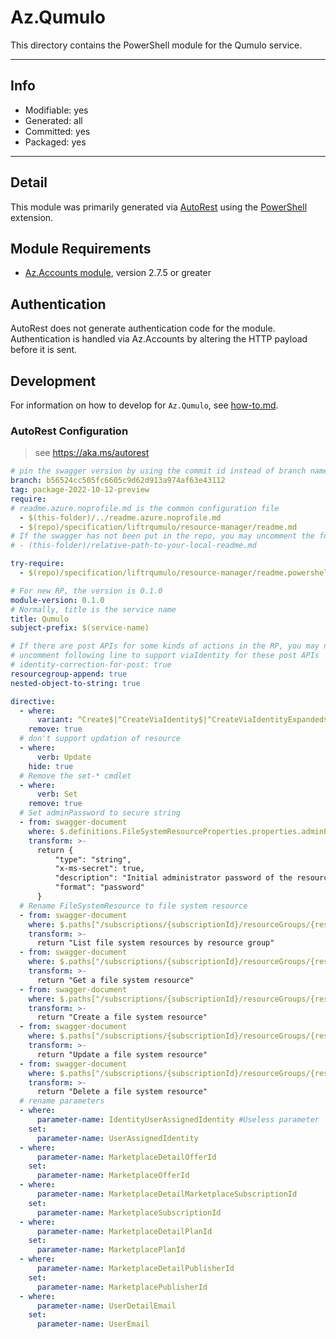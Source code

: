 <!-- region Generated -->
# Az.Qumulo
This directory contains the PowerShell module for the Qumulo service.

---

## Info
- Modifiable: yes
- Generated: all
- Committed: yes
- Packaged: yes

---
## Detail
This module was primarily generated via [AutoRest](https://github.com/Azure/autorest) using the [PowerShell](https://github.com/Azure/autorest.powershell) extension.

## Module Requirements
- [Az.Accounts module](https://www.powershellgallery.com/packages/Az.Accounts/), version 2.7.5 or greater

## Authentication
AutoRest does not generate authentication code for the module. Authentication is handled via Az.Accounts by altering the HTTP payload before it is sent.

## Development
For information on how to develop for `Az.Qumulo`, see [how-to.md](how-to.md).
<!-- endregion -->

### AutoRest Configuration
> see https://aka.ms/autorest

```yaml
# pin the swagger version by using the commit id instead of branch name
branch: b56524cc505fc6605c9d62d913a974af63e43112
tag: package-2022-10-12-preview
require:
# readme.azure.noprofile.md is the common configuration file
  - $(this-folder)/../readme.azure.noprofile.md
  - $(repo)/specification/liftrqumulo/resource-manager/readme.md
# If the swagger has not been put in the repo, you may uncomment the following line and refer to it locally
# - (this-folder)/relative-path-to-your-local-readme.md

try-require: 
  - $(repo)/specification/liftrqumulo/resource-manager/readme.powershell.md

# For new RP, the version is 0.1.0
module-version: 0.1.0
# Normally, title is the service name
title: Qumulo
subject-prefix: $(service-name)

# If there are post APIs for some kinds of actions in the RP, you may need to 
# uncomment following line to support viaIdentity for these post APIs
# identity-correction-for-post: true
resourcegroup-append: true
nested-object-to-string: true

directive:
  - where:
      variant: ^Create$|^CreateViaIdentity$|^CreateViaIdentityExpanded$|^Update$|^UpdateViaIdentity$
    remove: true
  # don't support updation of resource
  - where:
      verb: Update
    hide: true
  # Remove the set-* cmdlet
  - where:
      verb: Set
    remove: true
  # Set adminPassword to secure string
  - from: swagger-document 
    where: $.definitions.FileSystemResourceProperties.properties.adminPassword
    transform: >-
      return {
          "type": "string",
          "x-ms-secret": true,
          "description": "Initial administrator password of the resource",
          "format": "password"
      }
  # Rename FileSystemResource to file system resource 
  - from: swagger-document 
    where: $.paths["/subscriptions/{subscriptionId}/resourceGroups/{resourceGroupName}/providers/Qumulo.Storage/fileSystems"].get.description
    transform: >-
      return "List file system resources by resource group"
  - from: swagger-document 
    where: $.paths["/subscriptions/{subscriptionId}/resourceGroups/{resourceGroupName}/providers/Qumulo.Storage/fileSystems/{fileSystemName}"].get.description
    transform: >-
      return "Get a file system resource"
  - from: swagger-document 
    where: $.paths["/subscriptions/{subscriptionId}/resourceGroups/{resourceGroupName}/providers/Qumulo.Storage/fileSystems/{fileSystemName}"].put.description
    transform: >-
      return "Create a file system resource"
  - from: swagger-document 
    where: $.paths["/subscriptions/{subscriptionId}/resourceGroups/{resourceGroupName}/providers/Qumulo.Storage/fileSystems/{fileSystemName}"].patch.description
    transform: >-
      return "Update a file system resource"
  - from: swagger-document 
    where: $.paths["/subscriptions/{subscriptionId}/resourceGroups/{resourceGroupName}/providers/Qumulo.Storage/fileSystems/{fileSystemName}"].delete.description
    transform: >-
      return "Delete a file system resource"
  # rename parameters
  - where:
      parameter-name: IdentityUserAssignedIdentity #Useless parameter
    set:
      parameter-name: UserAssignedIdentity
  - where:
      parameter-name: MarketplaceDetailOfferId
    set:
      parameter-name: MarketplaceOfferId
  - where:
      parameter-name: MarketplaceDetailMarketplaceSubscriptionId
    set:
      parameter-name: MarketplaceSubscriptionId
  - where:
      parameter-name: MarketplaceDetailPlanId
    set:
      parameter-name: MarketplacePlanId
  - where:
      parameter-name: MarketplaceDetailPublisherId
    set:
      parameter-name: MarketplacePublisherId
  - where:
      parameter-name: UserDetailEmail
    set:
      parameter-name: UserEmail
```

